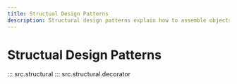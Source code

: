 ```yaml
---
title: Structual Design Patterns
description: Structural design patterns explain how to assemble objects and classes into larger structures, while keeping these structures flexible and efficient.
---
```


# Structual Design Patterns

::: src.structural
::: src.structural.decorator